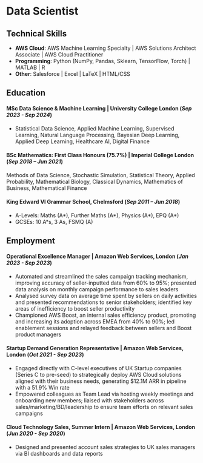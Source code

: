 # Data Scientist

## Technical Skills
- **AWS Cloud**: AWS Machine Learning Specialty | AWS Solutions Architect Associate | AWS Cloud Practitioner
- **Programming**: Python (NumPy, Pandas, Sklearn, TensorFlow, Torch) | MATLAB | R
- **Other**: Salesforce | Excel | LaTeX | HTML/CSS

## Education
#### MSc Data Science & Machine Learning | **University College London** (_Sep 2023 - Sep 2024_)
- Statistical Data Science, Applied Machine Learning, Supervised Learning, Natural Language Processing, Bayesian Deep Learning, Applied Deep Learning, Healthcare AI, Digital Finance

#### BSc Mathematics: First Class Honours (75.7%) | **Imperial College London** (_Sep 2018 – Jun 2021_)
Methods of Data Science, Stochastic Simulation, Statistical Theory, Applied Probability, Mathematical Biology, Classical Dynamics, Mathematics of Business, Mathematical Finance

#### **King Edward VI Grammar School, Chelmsford** (_Sep 2011 – Jun 2018_)
- A-Levels: Maths (A*), Further Maths (A*), Physics (A*), EPQ (A*)
- GCSEs: 10 A*s, 3 As, FSMQ (A)

## Employment
#### Operational Excellence Manager | **Amazon Web Services, London** (_Jan 2023 - Sep 2023_)
- Automated and streamlined the sales campaign tracking mechanism, improving accuracy of seller-inputted data from
60% to 95%; presented data analysis on monthly campaign performance to sales leaders
- Analysed survey data on average time spent by sellers on daily activities and presented recommendations to senior
stakeholders; identified key areas of inefficiency to boost seller productivity
- Championed AWS Boost, an internal sales efficiency product, promoting and increasing its adoption across EMEA
from 40% to 90%; led enablement sessions and relayed feedback between sellers and Boost product managers
#### Startup Demand Generation Representative | **Amazon Web Services, London** (_Oct 2021 - Sep 2023_)
- Engaged directly with C-level executives of UK Startup companies (Series C to pre-seed) to strategically deploy AWS
Cloud solutions aligned with their business needs, generating $12.1M ARR in pipeline with a 51.9% Win rate
- Empowered colleagues as Team Lead via hosting weekly meetings and onboarding new members; liaised with
stakeholders across sales/marketing/BD/leadership to ensure team efforts on relevant sales campaigns
####  Cloud Technology Sales, Summer Intern | **Amazon Web Services, London** (_Jun 2020 - Sep 2020_)
- Designed and presented account sales strategies to UK sales managers via BI dashboards and data reports



